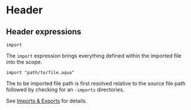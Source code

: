 # Header

## Header expressions

`import`

The `import` expression brings everything defined within the imported file into the scope.

```text
import "path/to/file.aqua"
```

The to be imported file path is first resolved relative to the source file path followed by checking for an `-imports` directories.

See [Imports & Exports](../statements-1.md) for details.

